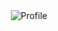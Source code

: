 <div align="center">
  <img src="https://github.com/kondo0602/kondo0602/assets/73473550/d05b22b8-9718-466c-bf9b-5659a6e2e1d2" alt="Profile">
</div>
